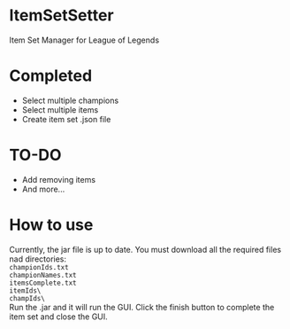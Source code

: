 # ItemSetSetter
Item Set Manager for League of Legends

# Completed
* Select multiple champions
* Select multiple items
* Create item set .json file

# TO-DO
* Add removing items
* And more...

# How to use
Currently, the jar file is up to date. You must download all the required files nad directories:  
    `championIds.txt`  
    `championNames.txt`  
    `itemsComplete.txt`  
    `itemIds\`  
    `champIds\`  
Run the .jar and it will run the GUI. Click the finish button to complete the item set and close the GUI.

